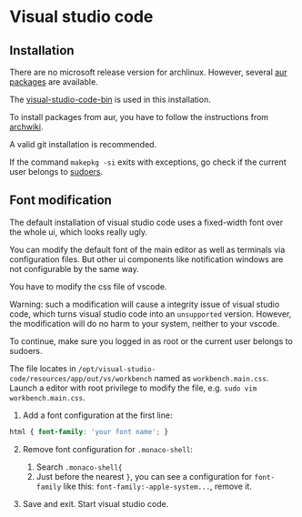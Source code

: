 # Visual studio code

## Installation
There are no microsoft release version for archlinux.
However, several [aur packages](https://aur.archlinux.org/packages/?O=0&K=visual+studio+code) are available.

The [visual-studio-code-bin](https://aur.archlinux.org/packages/visual-studio-code-bin/) is used in this installation.

To install packages from aur, you have to follow the instructions from [archwiki](https://wiki.archlinux.org/index.php/Arch_User_Repository#Installing_packages).

A valid git installation is recommended.

If the command `makepkg -si` exits with exceptions, go check if the current user belongs to [sudoers](https://wiki.archlinux.org/index.php/Sudo#View_current_settings).


## Font modification
The default installation of visual studio code uses a fixed-width font over the whole ui, which looks really ugly. 

You can modify the default font of the main editor as well as terminals via configuration files. But other ui components like notification windows are not configurable by the same way.

You have to modify the css file of vscode.

Warning: such a modification will cause a integrity issue of visual studio code, which turns visual studio code into an `unsupported` version. However, the modification will do no harm to your system, neither to your vscode.

To continue, make sure you logged in as root or the current user belongs to sudoers. 

The file locates in `/opt/visual-studio-code/resources/app/out/vs/workbench` named as `workbench.main.css`. Launch a editor with root privilege to modify the file, e.g. `sudo vim workbench.main.css`. 

1. Add a font configuration at the first line:
```css
html { font-family: 'your font name'; }
```

2. Remove font configuration for `.monaco-shell`:
    1. Search `.monaco-shell{`
    2. Just before the nearest `}`, you can see a configuration for `font-family` like this: `font-family:-apple-system...`, remove it.

3. Save and exit. Start visual studio code.

